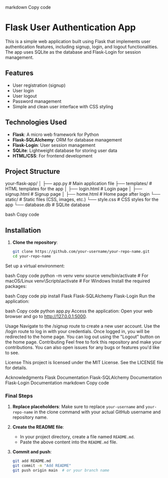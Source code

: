 markdown
Copy code
# Flask User Authentication App

This is a simple web application built using Flask that implements user authentication features, including signup, login, and logout functionalities. The app uses SQLite as the database and Flask-Login for session management.

## Features

- User registration (signup)
- User login
- User logout
- Password management
- Simple and clean user interface with CSS styling

## Technologies Used

- **Flask**: A micro web framework for Python
- **Flask-SQLAlchemy**: ORM for database management
- **Flask-Login**: User session management
- **SQLite**: Lightweight database for storing user data
- **HTML/CSS**: For frontend development

## Project Structure

your-flask-app/ │ ├── app.py # Main application file ├── templates/ # HTML templates for the app │ ├── login.html # Login page │ ├── signup.html # Signup page │ ├── home.html # Home page after login └── static/ # Static files (CSS, images, etc.) └── style.css # CSS styles for the app └── database.db # SQLite database

bash
Copy code

## Installation

1. **Clone the repository**:
   ```bash
   git clone https://github.com/your-username/your-repo-name.git
   cd your-repo-name
Set up a virtual environment:

bash
Copy code
python -m venv venv
source venv/bin/activate  # For macOS/Linux
venv\Scripts\activate     # For Windows
Install the required packages:

bash
Copy code
pip install Flask Flask-SQLAlchemy Flask-Login
Run the application:

bash
Copy code
python app.py
Access the application: Open your web browser and go to http://127.0.0.1:5000.

Usage
Navigate to the /signup route to create a new user account.
Use the /login route to log in with your credentials.
Once logged in, you will be redirected to the home page.
You can log out using the "Logout" button on the home page.
Contributing
Feel free to fork this repository and make your contributions. You can also open issues for any bugs or features you'd like to see.

License
This project is licensed under the MIT License. See the LICENSE file for details.

Acknowledgments
Flask Documentation
Flask-SQLAlchemy Documentation
Flask-Login Documentation
markdown
Copy code

### Final Steps

1. **Replace placeholders**: Make sure to replace `your-username` and `your-repo-name` in the clone command with your actual GitHub username and repository name.

2. **Create the README file**:
   - In your project directory, create a file named `README.md`.
   - Paste the above content into the `README.md` file.

3. **Commit and push**:
   ```bash
   git add README.md
   git commit -m "Add README"
   git push origin main  # or your branch name
